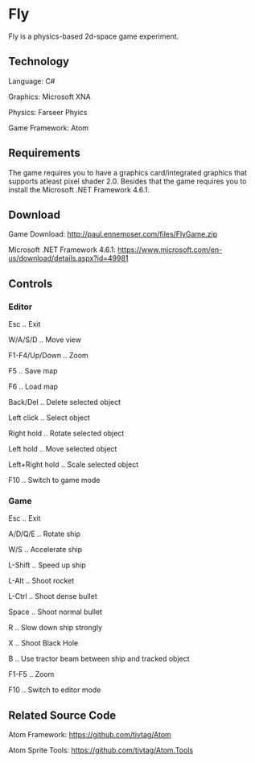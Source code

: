 # Fly
Fly is a physics-based 2d-space game experiment.

## Technology
Language: C#

Graphics: Microsoft XNA

Physics: Farseer Phyics

Game Framework: Atom


## Requirements
The game requires you to have a graphics card/integrated graphics that supports atleast pixel shader 2.0.
Besides that the game requires you to install the Microsoft .NET Framework 4.6.1.

## Download
Game Download: http://paul.ennemoser.com/files/FlyGame.zip

Microsoft .NET Framework 4.6.1: https://www.microsoft.com/en-us/download/details.aspx?id=49981

## Controls
### Editor
Esc             .. Exit

W/A/S/D         .. Move view

F1-F4/Up/Down   .. Zoom

F5              .. Save map

F6              .. Load map

Back/Del        .. Delete selected object

Left click      .. Select object

Right hold      .. Rotate selected object

Left hold       .. Move selected object

Left+Right hold .. Scale selected object

F10             .. Switch to game mode


### Game
Esc     .. Exit

A/D/Q/E .. Rotate ship

W/S     .. Accelerate ship

L-Shift .. Speed up ship

L-Alt   .. Shoot rocket

L-Ctrl  .. Shoot dense bullet

Space   .. Shoot normal bullet

R       .. Slow down ship strongly

X       .. Shoot Black Hole

B       .. Use tractor beam between ship and tracked object

F1-F5   .. Zoom

F10     .. Switch to editor mode


## Related Source Code
Atom Framework: https://github.com/tivtag/Atom

Atom Sprite Tools: https://github.com/tivtag/Atom.Tools
